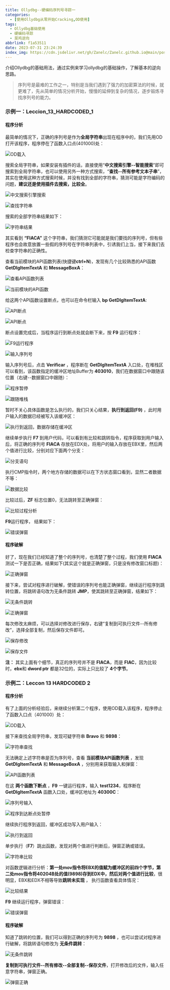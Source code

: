 ```yaml
---
title: Ollydbg--硬编码序列号寻踪一
categories:
  - [使用Ollydbg从零开始Cracking,OD使用]
tags:
  - Ollydbg基础使用
  - 硬编码寻踪
  - 菜鸡逆向
abbrlink: f1a53511
date: 2023-07-31 23:24:39
index_img: https://cdn.jsdelivr.net/gh/Zanelc/Zanelc.github.io@main/posts/f1a53511/title.png
---
```

介绍Ollydbg的基础用法，通过实例来学习ollydbg的基础操作，了解基本的逆向思路。
<!--more-->

> 序列号是最难的工作之一，特别是当我们遇到了强力的加密算法的时候，就更难了，先从简单的情况分析开始，慢慢的延伸到复杂的情况，逐步锻炼寻找序列号的能力。

### 示例一：Leccion_13_HARDCODED_1

#### 程序分析

最简单的情况下，正确的序列号是作为**全局字符串**出现在程序中的，我们先用OD打开该程序，程序停在了函数入口点(401000)处：

![OD载入](https://cdn.jsdelivr.net/gh/Zanelc/Zanelc.github.io@main/posts/f1a53511/image-20230731234434167.png)

搜索全局字符串，如果安装有插件的话，直接使用“**中文搜索引擎--智能搜索**”即可搜索到全局字符串，也可以使用另外一种方式搜索，“**查找--所有参考文本子串**”，其实在使用这种方式搜索时候，并没有找到全部的字符串，猜测可能是字符编码的问题，**建议还是使用插件去搜索，比较全**。

![中文搜索引擎搜索](https://cdn.jsdelivr.net/gh/Zanelc/Zanelc.github.io@main/posts/f1a53511/image-20230731234735665.png)

![查找字符串](https://cdn.jsdelivr.net/gh/Zanelc/Zanelc.github.io@main/posts/f1a53511/image-20230731235143887.png)

搜索的全部字符串结果如下：

![字符串结果](https://cdn.jsdelivr.net/gh/Zanelc/Zanelc.github.io@main/posts/f1a53511/image-20230801002630829.png)

其实看到 **“FIACA”** 这个字符串，我们猜测它可能就是我们要找的序列号，但有些程序也会故意放置一些假的序列号在字符串列表中，引诱我们上当，接下来我们去检查字符串的正确性。

查看当前模块的API函数列表(快捷键**ctrl+N**)，发现有几个比较熟悉的API函数**GetDlgItemTextA** 和 **MessageBoxA**：

![查看API函数列表](https://cdn.jsdelivr.net/gh/Zanelc/Zanelc.github.io@main/posts/f1a53511/image-20230801002846244.png)

![当前模块的API函数](https://cdn.jsdelivr.net/gh/Zanelc/Zanelc.github.io@main/posts/f1a53511/image-20230801003012079.png)

给这两个API函数设置断点，也可以在命令栏输入 **bp GetDlgItemTextA**:

![API断点](https://cdn.jsdelivr.net/gh/Zanelc/Zanelc.github.io@main/posts/f1a53511/image-20230801003210578.png)

![API断点](https://cdn.jsdelivr.net/gh/Zanelc/Zanelc.github.io@main/posts/f1a53511/image-20230801003331018.png)

断点设置完成后，当程序运行到断点处就会断下来，按 **F9** 运行程序：

![F9运行程序](https://cdn.jsdelivr.net/gh/Zanelc/Zanelc.github.io@main/posts/f1a53511/image-20230801003438364.png)

![输入序列号](https://cdn.jsdelivr.net/gh/Zanelc/Zanelc.github.io@main/posts/f1a53511/image-20230801003534063.png)

输入序列号后，点击 **Verificar** ，程序断在 **GetDlgItemTextA** 入口处，在堆栈区可以看到，该函数指定的缓冲区地址Buffer为 **403010**，我们在数据窗口中跟随该位置（右键--数据窗口中跟随）：

![程序暂停](https://cdn.jsdelivr.net/gh/Zanelc/Zanelc.github.io@main/posts/f1a53511/image-20230801003741801.png)

![跟随堆栈](https://cdn.jsdelivr.net/gh/Zanelc/Zanelc.github.io@main/posts/f1a53511/image-20230801004135535.png)

暂时不关心具体函数是怎么执行的，我们只关心结果，**执行到返回(F9)** ，此时用户输入的数据已经被写入该缓冲区：

![执行到返回，数据存储在缓冲区](https://cdn.jsdelivr.net/gh/Zanelc/Zanelc.github.io@main/posts/f1a53511/image-20230801004326799.png)

继续单步执行 **F7** 到用户代码，可以看到有比较和跳转指令，程序获取到用户输入后，将正确的序列号 **FIACA** 存放在EDX处，将用户的输入存放在EBX里，然后两个值进行比较，分别对应下面两个分支：

![分支语句](https://cdn.jsdelivr.net/gh/Zanelc/Zanelc.github.io@main/posts/f1a53511/image-20230801004741217.png)

执行CMP指令时，两个地方存储的数据可以在下方状态窗口看到，显然二者数据不等：

![数据比较](https://cdn.jsdelivr.net/gh/Zanelc/Zanelc.github.io@main/posts/f1a53511/image-20230801005532580.png)

比较过后，**ZF** 标志位置0，无法跳转至正确弹窗：

![比较过程分析](https://cdn.jsdelivr.net/gh/Zanelc/Zanelc.github.io@main/posts/f1a53511/image-20230801011314334.png)

**F9**运行程序， 结果如下：

![错误弹窗](https://cdn.jsdelivr.net/gh/Zanelc/Zanelc.github.io@main/posts/f1a53511/image-20230801010114032.png)

#### 程序破解

好了，现在我们已经知道了整个的序列号，也清楚了整个过程，我们使用 **FIACA** 测试一下是否正确，结果如下(其实这个就是正确弹窗，只是没有修改窗口标题)：

![正确弹窗](https://cdn.jsdelivr.net/gh/Zanelc/Zanelc.github.io@main/posts/f1a53511/image-20230801010324846.png)

接下来，尝试对程序进行破解，使错误的序列号也能正确弹窗，继续运行程序到跳转位置，将跳转语句改为无条件跳转 **JMP**，使其跳转至正确弹窗，结果如下：

![无条件跳转](https://cdn.jsdelivr.net/gh/Zanelc/Zanelc.github.io@main/posts/f1a53511/image-20230801011511665.png)

![正确弹窗](https://cdn.jsdelivr.net/gh/Zanelc/Zanelc.github.io@main/posts/f1a53511/image-20230801011546147.png)

每次修改太麻烦，可以选择对修改进行保存，右键“复制到可执行文件--所有修改”，选择全部复制，然后保存文件即可。

![保存修改](https://cdn.jsdelivr.net/gh/Zanelc/Zanelc.github.io@main/posts/f1a53511/image-20230801011706716.png)

![保存文件](https://cdn.jsdelivr.net/gh/Zanelc/Zanelc.github.io@main/posts/f1a53511/image-20230801011827679.png)

**注：** 其实上面有个细节，真正的序列号并不是 **FIACA**，而是 **FIAC**，因为比较时，**ebx**和 **dword ptr** 都是32位的，实际上只比较了 **4个字节**。

### 示例二：Leccon 13 HARDCODED 2

#### 程序分析

有了上面的分析经验后，来继续分析第二个程序，使用OD载入该程序，程序停止了函数入口点（401000）处：

![OD载入](https://cdn.jsdelivr.net/gh/Zanelc/Zanelc.github.io@main/posts/f1a53511/image-20230801211529276.png)

接下来查找全局字符串，发现可疑字符串 **Bravo** 和 **9898**：

![字符串查找](https://cdn.jsdelivr.net/gh/Zanelc/Zanelc.github.io@main/posts/f1a53511/image-20230801211626876.png)

无法确定上述字符串是否为序列号，查看 **当前模块API函数列表** ，发现 **GetDlgItemTextA** 和 **MessageBoxA** ，分别用来获取输入和弹窗：

![API函数列表](https://cdn.jsdelivr.net/gh/Zanelc/Zanelc.github.io@main/posts/f1a53511/image-20230801211817497.png)

在这 **两个函数下断点** ，**F9** 一键运行程序，输入 **test1234**，程序断在 **GetDlgItemTextA** 函数入口处，缓冲区地址为 **40300C**：

![序列号输入](https://cdn.jsdelivr.net/gh/Zanelc/Zanelc.github.io@main/posts/f1a53511/image-20230801212259130.png)

![程序到达断点处暂停](https://cdn.jsdelivr.net/gh/Zanelc/Zanelc.github.io@main/posts/f1a53511/image-20230801212602679.png)

继续执行程序到返回，缓冲区成功写入用户输入：

![执行到返回](https://cdn.jsdelivr.net/gh/Zanelc/Zanelc.github.io@main/posts/f1a53511/image-20230801212751493.png)

单步执行（**F7**）跳出函数，发现对两个值进行判断后，弹窗正确或错误。

![字符串比较](https://cdn.jsdelivr.net/gh/Zanelc/Zanelc.github.io@main/posts/f1a53511/image-20230801213026039.png)

对函数逻辑进行分析：**第一处mov指令将EBX的值赋为缓冲区的前四个字节，第二处mov指令将40204B处的值(9898)存到EDX中，然后对两个值进行比较**，很明显，EBX和EDX不相等导致**跳转未实现** ， 执行函数查看具体情况：

![比较结果](https://cdn.jsdelivr.net/gh/Zanelc/Zanelc.github.io@main/posts/f1a53511/image-20230801213809056.png)

**F9** 继续运行程序，弹窗错误：

![错误弹窗](https://cdn.jsdelivr.net/gh/Zanelc/Zanelc.github.io@main/posts/f1a53511/image-20230801214022122.png)

#### 程序破解

知道了跳转的位置，我们可以得到正确的序列号为 **9898** ，也可以尝试对程序进行破解，将跳转语句修改为 **无条件跳转**：

![无条件跳转](https://cdn.jsdelivr.net/gh/Zanelc/Zanelc.github.io@main/posts/f1a53511/image-20230801214247938.png)

**复制到可执行文件--所有修改--全部复制--保存文件**，打开修改后的文件，输入任意字符串，弹窗正确。

![弹窗正确](https://cdn.jsdelivr.net/gh/Zanelc/Zanelc.github.io@main/posts/f1a53511/image-20230801214629261.png)
